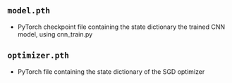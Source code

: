 ## `model.pth`

- PyTorch checkpoint file containing the state dictionary the trained CNN model, using cnn_train.py

## `optimizer.pth`

- PyTorch file containing the state dictionary of the SGD optimizer
